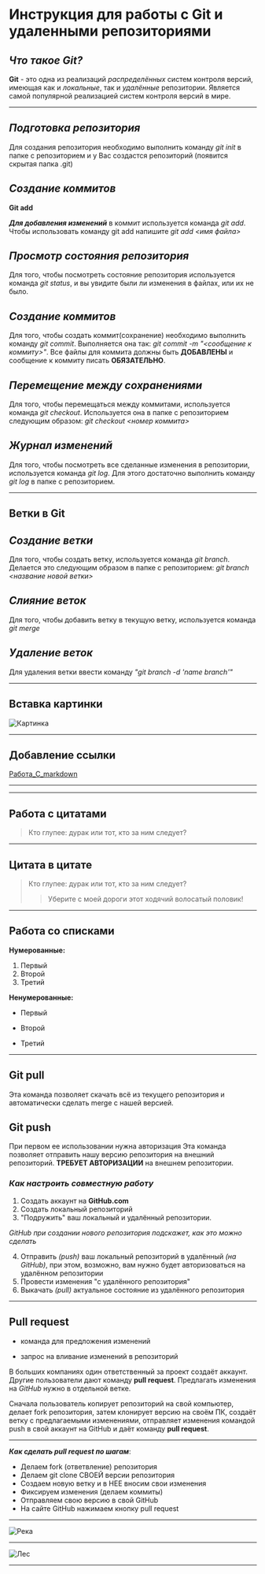 # **Инструкция для работы с Git и удаленными репозиториями**

## ***Что такое Git?***
**Git** - это одна из реализаций *распределённых* систем контроля версий, имеющая как и *локальные*, так и *удалённые* репозитории. Является самой популярной реализацией систем контроля версий в мире.

***

## ***Подготовка репозитория***
Для создания репозитория необходимо выполнить команду *git init* в папке с репозиторием и у Вас создастся репозиторий (появится скрытая папка .git)

## ***Создание коммитов***

**Git add**

***Для добавления изменений*** в коммит используется команда *git add*. Чтобы использовать команду git add напишите *git add <имя файла>*

## ***Просмотр состояния репозитория***
Для того, чтобы посмотреть состояние репозитория используется команда *git status*, и вы увидите были ли изменения в файлах, или их не было.

## ***Создание коммитов***
Для того, чтобы создать коммит(сохранение) необходимо выполнить команду *git commit*. Выполняется она так: *git commit -m "<сообщение к коммиту>"*. Все файлы для коммита должны быть **ДОБАВЛЕНЫ** и сообщение к коммиту писать **ОБЯЗАТЕЛЬНО**.

## ***Перемещение между сохранениями***
Для того, чтобы перемещаться между коммитами, используется команда *git checkout*. Используется она в папке с репозиторием следующим образом: *git checkout <номер коммита>*

## ***Журнал изменений***
Для того, чтобы посмотреть все сделанные изменения в репозитории, используется команда *git log*. Для этого достаточно выполнить команду *git log* в папке с репозиторием.

***

## **Ветки в Git**

## *Создание ветки*

Для того, чтобы создать ветку, используется команда *git branch*. Делается это следующим образом в папке с репозиторием: *git branch <название новой ветки>*

## *Слияние веток*

Для того, чтобы добавить ветку в текущую ветку, используется команда *git merge <name branch>*

## *Удаление веток*
Для удаления ветки ввести команду *"git branch -d 'name branch'"*

---
## **Вставка картинки**

![Картинка](https://cdnn21.img.ria.ru/images/148839/96/1488399659_0:0:960:960_600x0_80_0_1_e38b72053fffa5d3d7e82d2fe116f0b3.jpg)

---

## **Добавление ссылки**

[Работа_С_markdown](https://texterra.ru/blog/ischerpyvayushchaya-shpargalka-po-sintaksisu-razmetki-markdown-na-zametku-avtoram-veb-razrabotchikam.html?ysclid=l7n9ghdmro21270155)

***

---

## **Работа с цитатами**

>Кто глупее: дурак или тот, кто за ним следует?

---

## **Цитата в цитате**

>Кто глупее: дурак или тот, кто за ним следует?
>>Уберите с моей дороги этот ходячий волосатый половик!

---

## **Работа со списками**

**Нумерованные:**

1. Первый
2. Второй
3. Третий

**Ненумерованные:**

* Первый
+ Второй
- Третий

---

## **Git pull**

Эта команда позволяет скачать всё из текущего репозитория и автоматически сделать merge c нашей версией.

## **Git push**

При первом ее использовании нужна авторизация
Эта команда позволяет отправить нашу версию репозитория на внешний репозиторий. **ТРЕБУЕТ АВТОРИЗАЦИИ** на внешнем репозитории. 

### ***Как настроить совместную работу***

1. Создать аккаунт на **GitHub.com**
2. Создать локальный репозиторий
3. "Подружить" ваш локальный и удалённый репозитории.

*GitHub при создании нового репозитория подскажет, как это можно сделать*

4. Отправить *(push)* ваш локальный репозиторий в удалённый *(на GitHub)*, при этом, возможно, вам нужно будет авторизоваться на удалённом репозитории
5. Провести изменения "с удалённого репозитория"
6. Выкачать *(pull)* актуальное состояние из удалённого репозитория

---

## **Pull request**

- команда для предложения изменений

- запрос на вливание изменений в репозиторий

В больших компаниях один ответственный за проект создаёт аккаунт. Другие пользователи дают команду **pull request**. Предлагать изменения на *GitHub* нужно в отдельной ветке.

Сначала пользователь копирует репозиторий на свой компьютер, делает fork репозитория, затем клонирует версию на своём ПК, создаёт ветку с предлагаемыми изменениями, отправляет изменения командой push в свой аккаунт на GitHub и даёт команду **pull request**.

---

***Как сделать pull request по шагам***:
- Делаем fork (ответвление) репозитория
- Делаем git clone СВОЕЙ версии репозитория
- Создаем новую ветку и в НЕЕ вносим свои изменения
- Фиксируем изменения (делаем коммиты)
- Отправляем свою версию в свой GitHub
- На сайте GitHub нажимаем кнопку pull request

---

![Река](https://avatars.mds.yandex.net/i?id=06ff3a5207637f1d7575908ccf5663f7-5305794-images-thumbs&n=13)

***

![Лес](https://avatars.mds.yandex.net/i?id=6e389555cbc350ff2da8de7c55b9548a-4809821-images-thumbs&n=13)

---
